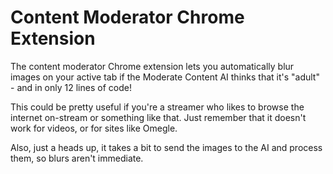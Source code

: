 # Content Moderator Chrome Extension
The content moderator Chrome extension lets you automatically blur images on your active tab if the Moderate Content AI thinks that it's "adult" - and in only 12 lines of code!

This could be pretty useful if you're a streamer who likes to browse the internet on-stream or something like that. Just remember that it doesn't work for videos, or for sites like Omegle.

Also, just a heads up, it takes a bit to send the images to the AI and process them, so blurs aren't immediate.